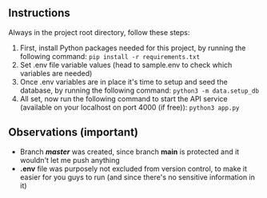 ## Instructions

Always in the project root directory, follow these steps:

1. First, install Python packages needed for this project, by running the following command:
    `pip install -r requirements.txt`
2. Set .env file variable values (head to sample.env to check which variables are needed)
3. Once .env variables are in place it's time to setup and seed the database, by running the following command:
    `python3 -m data.setup_db`
3. All set, now run the following command to start the API service (available on your localhost on port 4000 (if free)):
    `python3 app.py`

## Observations (important)
- Branch ***master*** was created, since branch **main** is protected and it wouldn't let me push anything
- **.env** file was purposely not excluded from version control, to make it easier for you guys to run (and since there's no sensitive information in it)